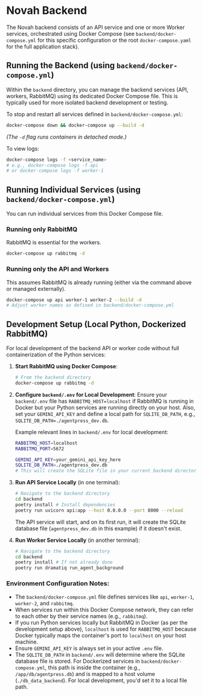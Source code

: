 # Novah Backend

The Novah backend consists of an API service and one or more Worker services, orchestrated using Docker Compose (see `backend/docker-compose.yml` for this specific configuration or the root `docker-compose.yaml` for the full application stack).

## Running the Backend (using `backend/docker-compose.yml`)

Within the `backend` directory, you can manage the backend services (API, workers, RabbitMQ) using its dedicated Docker Compose file. This is typically used for more isolated backend development or testing.

To stop and restart all services defined in `backend/docker-compose.yml`:
```bash
docker-compose down && docker-compose up --build -d
```
*(The `-d` flag runs containers in detached mode.)*

To view logs:
```bash
docker-compose logs -f <service_name> 
# e.g., docker-compose logs -f api
# or docker-compose logs -f worker-1
```

## Running Individual Services (using `backend/docker-compose.yml`)

You can run individual services from this Docker Compose file.

### Running only RabbitMQ
RabbitMQ is essential for the workers.
```bash
docker-compose up rabbitmq -d
```

### Running only the API and Workers
This assumes RabbitMQ is already running (either via the command above or managed externally).
```bash
docker-compose up api worker-1 worker-2 --build -d 
# Adjust worker names as defined in backend/docker-compose.yml
```

## Development Setup (Local Python, Dockerized RabbitMQ)

For local development of the backend API or worker code without full containerization of the Python services:

1.  **Start RabbitMQ using Docker Compose**:
    ```bash
    # From the backend directory
    docker-compose up rabbitmq -d
    ```

2.  **Configure `backend/.env` for Local Development**:
    Ensure your `backend/.env` file has `RABBITMQ_HOST=localhost` if RabbitMQ is running in Docker but your Python services are running directly on your host.
    Also, set your `GEMINI_API_KEY` and define a local path for `SQLITE_DB_PATH`, e.g., `SQLITE_DB_PATH=./agentpress_dev.db`.

    Example relevant lines in `backend/.env` for local development:
    ```sh
    RABBITMQ_HOST=localhost 
    RABBITMQ_PORT=5672

    GEMINI_API_KEY=your_gemini_api_key_here
    SQLITE_DB_PATH=./agentpress_dev.db 
    # This will create the SQLite file in your current backend directory
    ```

3.  **Run API Service Locally** (in one terminal):
    ```bash
    # Navigate to the backend directory
    cd backend 
    poetry install # Install dependencies
    poetry run uvicorn api:app --host 0.0.0.0 --port 8000 --reload 
    ```
    The API service will start, and on its first run, it will create the SQLite database file (`agentpress_dev.db` in this example) if it doesn't exist.

4.  **Run Worker Service Locally** (in another terminal):
    ```bash
    # Navigate to the backend directory
    cd backend
    poetry install # If not already done
    poetry run dramatiq run_agent_background
    ```

### Environment Configuration Notes:

*   The `backend/docker-compose.yml` file defines services like `api`, `worker-1`, `worker-2`, and `rabbitmq`.
*   When services run within this Docker Compose network, they can refer to each other by their service names (e.g., `rabbitmq`).
*   If you run Python services locally but RabbitMQ in Docker (as per the development setup above), `localhost` is used for `RABBITMQ_HOST` because Docker typically maps the container's port to `localhost` on your host machine.
*   Ensure `GEMINI_API_KEY` is always set in your active `.env` file.
*   The `SQLITE_DB_PATH` in `backend/.env` will determine where the SQLite database file is stored. For Dockerized services in `backend/docker-compose.yml`, this path is inside the container (e.g., `/app/db/agentpress.db`) and is mapped to a host volume (`./db_data_backend`). For local development, you'd set it to a local file path.
